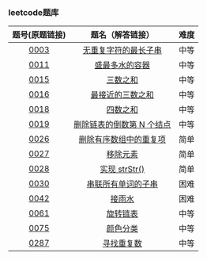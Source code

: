 ### leetcode题库

题号(原题链接) | 题名（解答链接） | 难度
:-: | :-: | :-:
[0003](https://leetcode-cn.com/problems/longest-substring-without-repeating-characters/description/) | [无重复字符的最长子串](https://github.com/cocowh/algorithm/blob/master/medium/3.%E6%97%A0%E9%87%8D%E5%A4%8D%E5%AD%97%E7%AC%A6%E7%9A%84%E6%9C%80%E9%95%BF%E5%AD%90%E4%B8%B2.go) | 中等
[0011](https://leetcode-cn.com/problems/container-with-most-water/description/) | [盛最多水的容器](https://github.com/cocowh/algorithm/blob/master/medium/11.盛最多水的容器.go) | 中等
[0015](https://leetcode-cn.com/problems/3sum/description/) | [三数之和](https://github.com/cocowh/algorithm/blob/master/medium/15.三数之和.go) | 中等
[0016](https://leetcode-cn.com/problems/3sum-closest/description/) | [最接近的三数之和](https://github.com/cocowh/algorithm/blob/master/medium/16.最接近的三数之和.go) | 中等
[0018](https://leetcode-cn.com/problems/4sum/description/) | [四数之和](https://github.com/cocowh/algorithm/blob/master/medium/18.四数之和.go) | 中等
[0019](https://leetcode-cn.com/problems/remove-nth-node-from-end-of-list/description/) | [删除链表的倒数第 N 个结点](https://github.com/cocowh/algorithm/blob/master/medium/19.删除链表的倒数第-n-个结点.go) | 中等
[0026](https://leetcode-cn.com/problems/remove-duplicates-from-sorted-array/description/) | [删除有序数组中的重复项](https://github.com/cocowh/algorithm/blob/master/easy/26.删除有序数组中的重复项.go) | 简单
[0027](https://leetcode-cn.com/problems/remove-element/description/) | [移除元素](https://github.com/cocowh/algorithm/blob/master/easy/27.移除元素.go) | 简单
[0028](https://leetcode-cn.com/problems/implement-strstr/description/) | [实现 strStr()](https://github.com/cocowh/algorithm/blob/master/easy/28.实现-str-str.go) | 简单
[0030](https://leetcode-cn.com/problems/substring-with-concatenation-of-all-words/description/) | [串联所有单词的子串](https://github.com/cocowh/algorithm/blob/master/hard/30.串联所有单词的子串.go) | 困难
[0042](https://leetcode-cn.com/problems/trapping-rain-water/description/) | [接雨水](https://github.com/cocowh/algorithm/blob/master/hard/42.接雨水.go) | 困难
[0061](https://leetcode-cn.com/problems/rotate-list/description/) | [旋转链表](https://github.com/cocowh/algorithm/blob/master/medium/61.旋转链表.go) | 中等
[0075](https://leetcode-cn.com/problems/rotate-list/description/) | [颜色分类](https://github.com/cocowh/algorithm/blob/master/medium/75.颜色分类.go) | 中等
[0287](https://leetcode-cn.com/problems/find-the-duplicate-number/description/) | [寻找重复数](https://github.com/cocowh/algorithm/blob/master/medium/287.寻找重复数.go) | 中等